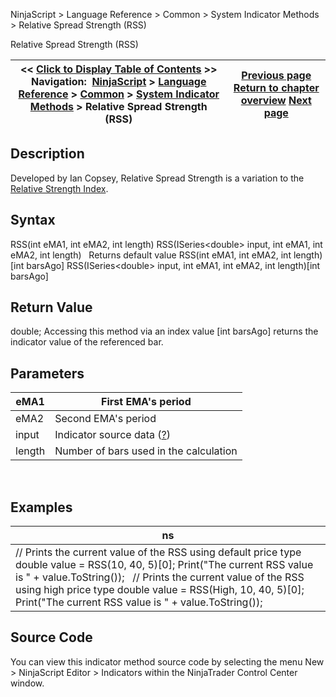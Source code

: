 ﻿
NinjaScript \> Language Reference \> Common \> System Indicator Methods \> Relative Spread Strength (RSS)

Relative Spread Strength (RSS)

| \<\< [Click to Display Table of Contents](relative_spread_strength_rss.md) \>\> **Navigation:**     [NinjaScript](ninjascript-1.md) \> [Language Reference](language_reference_wip-1.md) \> [Common](common-1.md) \> [System Indicator Methods](indicators-1.md) \> Relative Spread Strength (RSS) | [Previous page](regression_channel-1.md) [Return to chapter overview](indicators-1.md) [Next page](relative_strength_index_rsi-1.md) |
| --- | --- |
## Description
Developed by Ian Copsey, Relative Spread Strength is a variation to the [Relative Strength Index](relative_strength_index_rsi-1.md). 

## Syntax
RSS(int eMA1, int eMA2, int length)
RSS(ISeries\<double\> input, int eMA1, int eMA2, int length)
 
Returns default value
RSS(int eMA1, int eMA2, int length)\[int barsAgo]
RSS(ISeries\<double\> input, int eMA1, int eMA2, int length)\[int barsAgo]

## Return Value
double; Accessing this method via an index value \[int barsAgo] returns the indicator value of the referenced bar.

## Parameters

| eMA1 | First EMA's period |
| --- | --- |
| eMA2 | Second EMA's period |
| input | Indicator source data ([?](valid_input_data_for_indicator-1.md)) |
| length | Number of bars used in the calculation |
 
## 
## Examples

| ns |
| --- |
| // Prints the current value of the RSS using default price type double value \= RSS(10, 40, 5)\[0]; Print("The current RSS value is " \+ value.ToString());   // Prints the current value of the RSS using high price type double value \= RSS(High, 10, 40, 5)\[0]; Print("The current RSS value is " \+ value.ToString()); |

## Source Code
You can view this indicator method source code by selecting the menu New \> NinjaScript Editor \> Indicators within the NinjaTrader Control Center window.
